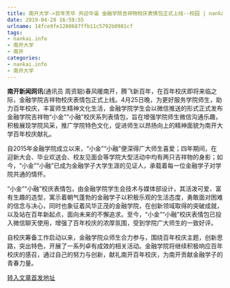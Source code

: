```yaml
---
title: 南开大学->百年芳华 共迎华诞 金融学院吉祥物校庆表情包正式上线--校园 | nankai.info
date: 2019-04-28 16:59:55
urlname: 14fce9fe1280687ffb11c5792b0981cf
tags: 
- nankai.info
- 南开大学
- 南开
categories:
- nankai.info
- 南开大学
---
```


**南开新闻网讯**(通讯员 周资聪)春风暖南开，腾飞新百年，在百年校庆即将来临之际，金融学院吉祥物校庆表情包正式上线。4月25日晚，为更好服务学院师生，助力百年校庆，丰富师生精神文化生活，金融学院学生会以微信推送的形式正式发布金融学院吉祥物“小金”“小融”校庆系列表情包，旨在增强学院师生微信沟通乐趣，积极展现学院风采，推广学院特色文化，促进师生以昂扬向上的精神面貌为南开大学百年校庆献礼。

自2015年金融学院成立以来，“小金”“小融”便深得广大师生喜爱；四年期间，在迎新大会、毕业欢送会、校友见面会等学院大型活动中均有两只吉祥物的身影；如今，“小金”“小融”已成为金融学子大学生涯的见证人，承载着每一位金融学子对学院共通的情怀。

“小金”“小融”校庆表情包，由金融学院学生会技术与媒体部设计，其活泼可爱、富有生趣的造型，寓示着朝气蓬勃的金融学子以积极乐观的生活态度，勇敢面对困难的信念与决心，同时也象征着风华正茂的金融学院，在创新领域取得的突破成就，以及站在百年新起点，面向未来的不懈追求。至今，“小金”“小融”校庆表情包已投入微信聊天使用，增强了百年校庆的浓厚氛围，受到学院广大师生的一致好评。

自校庆筹备工作启动以来，金融学院众师生合力参与，围绕百年校庆主题，创新思路，突出特色，开展了一系列卓有成效的相关活动。金融学院将继续积极响应百年校庆的感召，通过自己的努力与创新，献礼南开百年校庆，为南开贡献金融学子的青春力量。

[转入文章首发地址](http://news.nankai.edu.cn/qqxy/system/2019/04/28/000447655.shtml)
